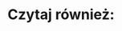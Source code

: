 <div
    data-type="article"
    data-id="2020-03-16-prognoza-epidemii"
></div>

# Czytaj również:

<div
    data-type="teaser"
    data-id="prognoza-zgonow"
    data-title="Prognoza zgonów"
></div>

<div
    data-type="teaser"
    data-id="inne-kraje"
    data-title="Inne kraje"
></div>

<div
    data-type="teaser"
    data-id="contact"
    data-title="Kontakt, współpraca"
></div>
